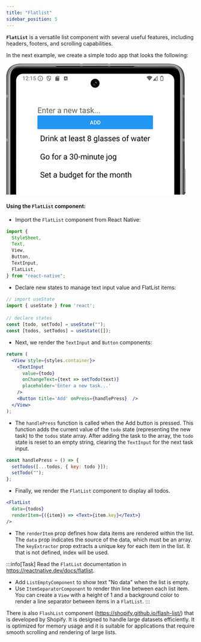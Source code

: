 ```yaml
---
title: "Flatlist"
sidebar_position: 5
---
```

**`FlatList`** is a versatile list component with several useful features, including headers, footers, and scrolling capabilities.

In the next example, we create a simple todo app that looks the following:

![](img/flatlist.png)

#### Using the `FlatList` component:
- Import the `FlatList` component from React Native:
```js
import {
  StyleSheet,
  Text,
  View,
  Button,
  TextInput,
  FlatList,
} from "react-native";
```
- Declare new states to manage text input value and FlatList items:
```js
// import useState
import { useState } from 'react';

// declare states
const [todo, setTodo] = useState("");
const [todos, setTodos] = useState([]);
```
- Next, we render the `TextInput` and `Button` components:
```jsx
return (  
  <View style={styles.container}>
    <TextInput 
      value={todo}
      onChangeText={text => setTodo(text)}
      placeholder='Enter a new task...'
    />
    <Button title='Add' onPress={handlePress}  />
  </View>
);
```
- The `handlePress` function is called when the Add button is pressed. This function adds the current value of the `todo` state (representing the new task) to the `todos` state array. After adding the task to the array, the `todo` state is reset to an empty string, clearing the `TextInput` for the next task input.
```js
const handlePress = () => {
  setTodos([...todos, { key: todo }]);
  setTodo("");
};
```
- Finally, we render the `FlatList` component to display all todos.
```jsx
<FlatList 
  data={todos} 
  renderItem={({item}) => <Text>{item.key}</Text>} 
/>
```
- The `renderItem` prop defines how data items are rendered within the list. The `data` prop indicates the source of the data, which must be an array. The `keyExtractor` prop extracts a unique key for each item in the list. It that is not defined, index will be used.

:::info[Task]
Read the `FlatList` documentation in https://reactnative.dev/docs/flatlist. 
- Add `ListEmptyComponent` to show text "No data" when the list is empty.
- Use `ItemSeparatorComponent` to render thin line between each list item. You can create a `View` with a height of 1 and a background color to render a line separator between items in a `FlatList`.
:::

There is also `FlashList` component (https://shopify.github.io/flash-list/) that is developed by Shopify.  It is designed to handle large datasets efficiently. It is optimized for memory usage and it is suitable for applications that require smooth scrolling and rendering of large lists.


